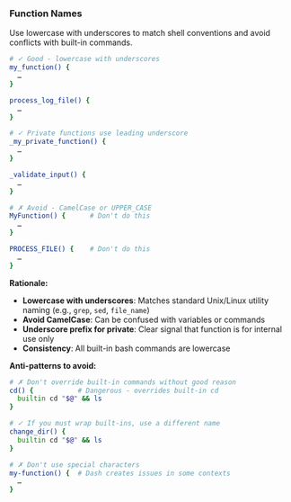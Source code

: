 ### Function Names
Use lowercase with underscores to match shell conventions and avoid conflicts with built-in commands.

```bash
# ✓ Good - lowercase with underscores
my_function() {
  …
}

process_log_file() {
  …
}

# ✓ Private functions use leading underscore
_my_private_function() {
  …
}

_validate_input() {
  …
}

# ✗ Avoid - CamelCase or UPPER_CASE
MyFunction() {      # Don't do this
  …
}

PROCESS_FILE() {    # Don't do this
  …
}
```

**Rationale:**
- **Lowercase with underscores**: Matches standard Unix/Linux utility naming (e.g., `grep`, `sed`, `file_name`)
- **Avoid CamelCase**: Can be confused with variables or commands
- **Underscore prefix for private**: Clear signal that function is for internal use only
- **Consistency**: All built-in bash commands are lowercase

**Anti-patterns to avoid:**
```bash
# ✗ Don't override built-in commands without good reason
cd() {           # Dangerous - overrides built-in cd
  builtin cd "$@" && ls
}

# ✓ If you must wrap built-ins, use a different name
change_dir() {
  builtin cd "$@" && ls
}

# ✗ Don't use special characters
my-function() {  # Dash creates issues in some contexts
  …
}
```
